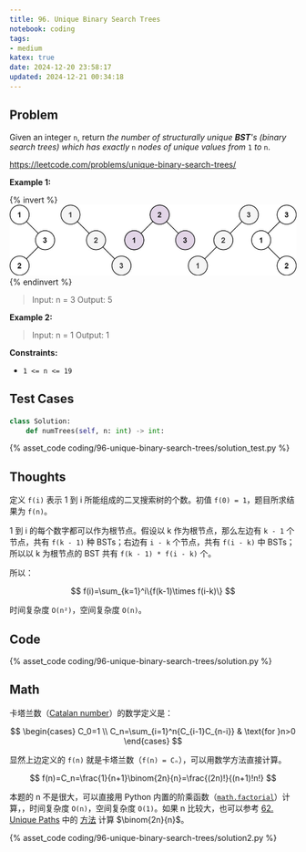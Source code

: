 ```yaml
---
title: 96. Unique Binary Search Trees
notebook: coding
tags:
- medium
katex: true
date: 2024-12-20 23:58:17
updated: 2024-12-21 00:34:18
---
```

## Problem

Given an integer `n`, return _the number of structurally unique **BST**'s (binary search trees) which has exactly_ `n` _nodes of unique values from_ `1` _to_ `n`.

<https://leetcode.com/problems/unique-binary-search-trees/>

**Example 1:**

{% invert %}
![case1](96-unique-binary-search-trees/case1.png)
{% endinvert %}

> Input: n = 3
> Output: 5

**Example 2:**

> Input: n = 1
> Output: 1

**Constraints:**

- `1 <= n <= 19`

## Test Cases

``` python
class Solution:
    def numTrees(self, n: int) -> int:
```

{% asset_code coding/96-unique-binary-search-trees/solution_test.py %}

## Thoughts

定义 `f(i)` 表示 1 到 i 所能组成的二叉搜索树的个数。初值 `f(0) = 1`，题目所求结果为 `f(n)`。

1 到 i 的每个数字都可以作为根节点。假设以 k 作为根节点，那么左边有 `k - 1` 个节点，共有 `f(k - 1)` 种 BSTs；右边有 `i - k` 个节点，共有 `f(i - k)` 中 BSTs；所以以 k 为根节点的 BST 共有 `f(k - 1) * f(i - k)` 个。

所以：

$$
f(i)=\sum_{k=1}^i\{f(k-1)\times f(i-k)\}
$$

时间复杂度 `O(n²)`，空间复杂度 `O(n)`。

## Code

{% asset_code coding/96-unique-binary-search-trees/solution.py %}

## Math

卡塔兰数（[Catalan number](https://en.wikipedia.org/wiki/Catalan_number)）的数学定义是：

$$
\begin{cases}
  C_0=1 \\
  C_n=\sum_{i=1}^n{C_{i-1}C_{n-i}} & \text{for }n>0
\end{cases}
$$

显然上边定义的 `f(n)` 就是卡塔兰数（`f(n) = Cₙ`），可以用数学方法直接计算。

$$
f(n)=C_n=\frac{1}{n+1}\binom{2n}{n}=\frac{(2n)!}{(n+1)!n!}
$$

本题的 n 不是很大，可以直接用 Python 内置的阶乘函数（[`math.factorial`](https://docs.python.org/3/library/math.html#math.factorial)）计算，，时间复杂度 `O(n)`，空间复杂度 `O(1)`。如果 n 比较大，也可以参考 [62. Unique Paths](62-unique-paths) 中的 [方法](62-unique-paths#Math) 计算 $\binom{2n}{n}$。

{% asset_code coding/96-unique-binary-search-trees/solution2.py %}
